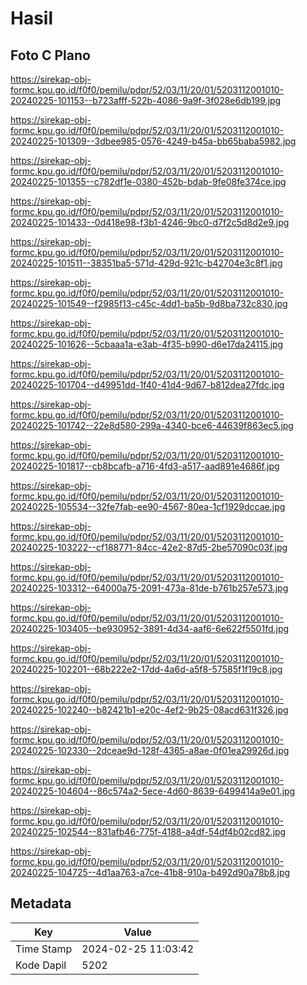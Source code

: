 # Hasil

## Foto C Plano

https://sirekap-obj-formc.kpu.go.id/f0f0/pemilu/pdpr/52/03/11/20/01/5203112001010-20240225-101153--b723afff-522b-4086-9a9f-3f028e6db199.jpg

https://sirekap-obj-formc.kpu.go.id/f0f0/pemilu/pdpr/52/03/11/20/01/5203112001010-20240225-101309--3dbee985-0576-4249-b45a-bb65baba5982.jpg

https://sirekap-obj-formc.kpu.go.id/f0f0/pemilu/pdpr/52/03/11/20/01/5203112001010-20240225-101355--c782df1e-0380-452b-bdab-9fe08fe374ce.jpg

https://sirekap-obj-formc.kpu.go.id/f0f0/pemilu/pdpr/52/03/11/20/01/5203112001010-20240225-101433--0d418e98-f3b1-4246-9bc0-d7f2c5d8d2e9.jpg

https://sirekap-obj-formc.kpu.go.id/f0f0/pemilu/pdpr/52/03/11/20/01/5203112001010-20240225-101511--38351ba5-571d-429d-921c-b42704e3c8f1.jpg

https://sirekap-obj-formc.kpu.go.id/f0f0/pemilu/pdpr/52/03/11/20/01/5203112001010-20240225-101549--f2985f13-c45c-4dd1-ba5b-9d8ba732c830.jpg

https://sirekap-obj-formc.kpu.go.id/f0f0/pemilu/pdpr/52/03/11/20/01/5203112001010-20240225-101626--5cbaaa1a-e3ab-4f35-b990-d6e17da24115.jpg

https://sirekap-obj-formc.kpu.go.id/f0f0/pemilu/pdpr/52/03/11/20/01/5203112001010-20240225-101704--d49951dd-1f40-41d4-9d67-b812dea27fdc.jpg

https://sirekap-obj-formc.kpu.go.id/f0f0/pemilu/pdpr/52/03/11/20/01/5203112001010-20240225-101742--22e8d580-299a-4340-bce6-44639f863ec5.jpg

https://sirekap-obj-formc.kpu.go.id/f0f0/pemilu/pdpr/52/03/11/20/01/5203112001010-20240225-101817--cb8bcafb-a716-4fd3-a517-aad891e4686f.jpg

https://sirekap-obj-formc.kpu.go.id/f0f0/pemilu/pdpr/52/03/11/20/01/5203112001010-20240225-105534--32fe7fab-ee90-4567-80ea-1cf1929dccae.jpg

https://sirekap-obj-formc.kpu.go.id/f0f0/pemilu/pdpr/52/03/11/20/01/5203112001010-20240225-103222--cf188771-84cc-42e2-87d5-2be57090c03f.jpg

https://sirekap-obj-formc.kpu.go.id/f0f0/pemilu/pdpr/52/03/11/20/01/5203112001010-20240225-103312--64000a75-2091-473a-81de-b761b257e573.jpg

https://sirekap-obj-formc.kpu.go.id/f0f0/pemilu/pdpr/52/03/11/20/01/5203112001010-20240225-103405--be930952-3891-4d34-aaf6-6e622f5501fd.jpg

https://sirekap-obj-formc.kpu.go.id/f0f0/pemilu/pdpr/52/03/11/20/01/5203112001010-20240225-102201--68b222e2-17dd-4a6d-a5f8-57585f1f19c8.jpg

https://sirekap-obj-formc.kpu.go.id/f0f0/pemilu/pdpr/52/03/11/20/01/5203112001010-20240225-102240--b82421b1-e20c-4ef2-9b25-08acd631f326.jpg

https://sirekap-obj-formc.kpu.go.id/f0f0/pemilu/pdpr/52/03/11/20/01/5203112001010-20240225-102330--2dceae9d-128f-4365-a8ae-0f01ea29926d.jpg

https://sirekap-obj-formc.kpu.go.id/f0f0/pemilu/pdpr/52/03/11/20/01/5203112001010-20240225-104604--86c574a2-5ece-4d60-8639-6499414a9e01.jpg

https://sirekap-obj-formc.kpu.go.id/f0f0/pemilu/pdpr/52/03/11/20/01/5203112001010-20240225-102544--831afb46-775f-4188-a4df-54df4b02cd82.jpg

https://sirekap-obj-formc.kpu.go.id/f0f0/pemilu/pdpr/52/03/11/20/01/5203112001010-20240225-104725--4d1aa763-a7ce-41b8-910a-b492d90a78b8.jpg


## Metadata

| Key        | Value               |
| ---------- | ------------------- |
| Time Stamp | 2024-02-25 11:03:42 |
| Kode Dapil | 5202                |



